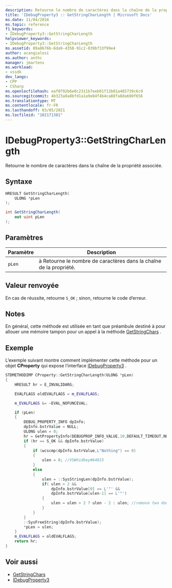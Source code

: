 ```yaml
---
description: Retourne le nombre de caractères dans la chaîne de la propriété associée.
title: 'IDebugProperty3 :: GetStringCharLength | Microsoft Docs'
ms.date: 11/04/2016
ms.topic: reference
f1_keywords:
- IDebugProperty3::GetStringCharLength
helpviewer_keywords:
- IDebugProperty3::GetStringCharLength
ms.assetid: 89a8676b-6da9-4358-91c2-039bf33f99e4
author: acangialosi
ms.author: anthc
manager: jmartens
ms.workload:
- vssdk
dev_langs:
- CPP
- CSharp
ms.openlocfilehash: eaf0792b6e0c2311b7eeb01f12b01a485739c6c9
ms.sourcegitcommit: 4b323a8a8bfd1a1a9e84f4b4ca88fa8da690f656
ms.translationtype: MT
ms.contentlocale: fr-FR
ms.lasthandoff: 03/05/2021
ms.locfileid: "102171381"
---
```

# <a name="idebugproperty3getstringcharlength"></a>IDebugProperty3::GetStringCharLength
Retourne le nombre de caractères dans la chaîne de la propriété associée.

## <a name="syntax"></a>Syntaxe

```cpp
HRESULT GetStringCharLength(
    ULONG *pLen
);
```

```csharp
int GetStringCharLength(
    out uint pLen
);
```

## <a name="parameters"></a>Paramètres

|Paramètre|Description|
|---------------|-----------------|
|`pLen`|à Retourne le nombre de caractères dans la chaîne de la propriété.|

## <a name="return-value"></a>Valeur renvoyée
En cas de réussite, retourne `S_OK` ; sinon, retourne le code d’erreur.

## <a name="remarks"></a>Notes
En général, cette méthode est utilisée en tant que préambule destiné à pour allouer une mémoire tampon pour un appel à la méthode [GetStringChars](../../../extensibility/debugger/reference/idebugproperty3-getstringchars.md) .

## <a name="example"></a>Exemple
L’exemple suivant montre comment implémenter cette méthode pour un objet **CProperty** qui expose l’interface [IDebugProperty3](../../../extensibility/debugger/reference/idebugproperty3.md) .

```cpp
STDMETHODIMP CProperty::GetStringCharLength(ULONG *pLen)
{
    HRESULT hr = E_INVALIDARG;

    EVALFLAGS oldEVALFLAGS = m_EVALFLAGS;

    m_EVALFLAGS &= ~EVAL_NOFUNCEVAL;

    if (pLen)
    {
        DEBUG_PROPERTY_INFO dpInfo;
        dpInfo.bstrValue = NULL;
        ULONG ulen = 0;
        hr = GetPropertyInfo(DEBUGPROP_INFO_VALUE,10,DEFAULT_TIMEOUT,NULL,0,&dpInfo);
        if (hr == S_OK && dpInfo.bstrValue)
        {
            if (wcscmp(dpInfo.bstrValue,L"Nothing") == 0)
            {
                ulen = 0; //VSWhidbey#64815
            }
            else
            {
                ulen = ::SysStringLen(dpInfo.bstrValue);
                if( ulen > 2 &&
                    dpInfo.bstrValue[0] == L'"' &&
                    dpInfo.bstrValue[ulen-1] == L'"')
                {
                    ulen = ulen > 2 ? ulen - 2 : ulen; //remove two double quotes
                }
            }
        }
        ::SysFreeString(dpInfo.bstrValue);
        *pLen = ulen;
    }
    m_EVALFLAGS = oldEVALFLAGS;
    return hr;
}
```

## <a name="see-also"></a>Voir aussi
- [GetStringChars](../../../extensibility/debugger/reference/idebugproperty3-getstringchars.md)
- [IDebugProperty3](../../../extensibility/debugger/reference/idebugproperty3.md)
